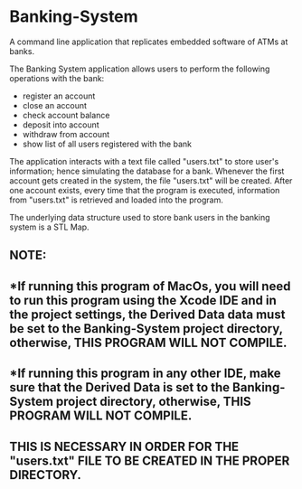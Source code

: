 # Banking-System
A command line application that replicates embedded software of ATMs at banks. 

The Banking System application allows users to perform the following operations with the bank:
  * register an account
  * close an account
  * check account balance
  * deposit into account
  * withdraw from account
  * show list of all users registered with the bank

The application interacts with a text file called "users.txt" to store user's information; hence simulating the database 
for a bank. Whenever the first account gets created in the system, the file "users.txt" will be created. After one account exists, every time that the program is executed, information from "users.txt" is retrieved and loaded into the program.

The underlying data structure used to store bank users in the banking system is a STL Map.

## NOTE: 
## *If running this program of MacOs, you will need to run this program using the Xcode IDE and in the project settings, the Derived Data data must be set to the Banking-System project directory, otherwise, THIS PROGRAM WILL NOT COMPILE.
## *If running this program in any other IDE, make sure that the Derived Data is set to the Banking-System project directory, otherwise, THIS PROGRAM WILL NOT COMPILE.
## THIS IS NECESSARY IN ORDER FOR THE "users.txt" FILE TO BE CREATED IN THE PROPER DIRECTORY.
